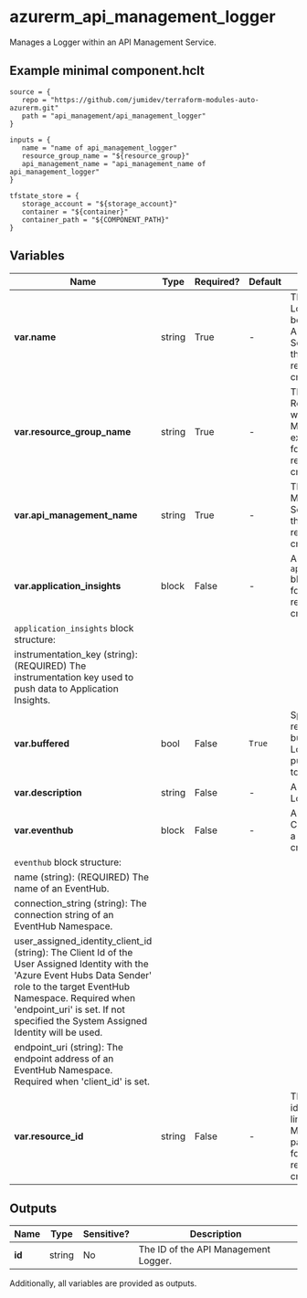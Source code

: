 # azurerm_api_management_logger

Manages a Logger within an API Management Service.

## Example minimal component.hclt

```hcl
source = {
   repo = "https://github.com/jumidev/terraform-modules-auto-azurerm.git" 
   path = "api_management/api_management_logger" 
}

inputs = {
   name = "name of api_management_logger" 
   resource_group_name = "${resource_group}" 
   api_management_name = "api_management_name of api_management_logger" 
}

tfstate_store = {
   storage_account = "${storage_account}" 
   container = "${container}" 
   container_path = "${COMPONENT_PATH}" 
}

```

## Variables

| Name | Type | Required? |  Default  |  Description |
| ---- | ---- | --------- |  ----------- | ----------- |
| **var.name** | string | True | -  |  The name of this Logger, which must be unique within the API Management Service. Changing this forces a new resource to be created. | 
| **var.resource_group_name** | string | True | -  |  The name of the Resource Group in which the API Management Service exists. Changing this forces a new resource to be created. | 
| **var.api_management_name** | string | True | -  |  The name of the API Management Service. Changing this forces a new resource to be created. | 
| **var.application_insights** | block | False | -  |  An `application_insights` block. Changing this forces a new resource to be created. | 
| `application_insights` block structure: || 
|   instrumentation_key (string): (REQUIRED) The instrumentation key used to push data to Application Insights. ||
| **var.buffered** | bool | False | `True`  |  Specifies whether records should be buffered in the Logger prior to publishing. Defaults to `true`. | 
| **var.description** | string | False | -  |  A description of this Logger. | 
| **var.eventhub** | block | False | -  |  An `eventhub` block. Changing this forces a new resource to be created. | 
| `eventhub` block structure: || 
|   name (string): (REQUIRED) The name of an EventHub. ||
|   connection_string (string): The connection string of an EventHub Namespace. ||
|   user_assigned_identity_client_id (string): The Client Id of the User Assigned Identity  with the 'Azure Event Hubs Data Sender' role to the target EventHub Namespace. Required when 'endpoint_uri' is set. If not specified the System Assigned Identity will be used. ||
|   endpoint_uri (string): The endpoint address of an EventHub Namespace. Required when 'client_id' is set. ||
| **var.resource_id** | string | False | -  |  The target resource id which will be linked in the API-Management portal page. Changing this forces a new resource to be created. | 



## Outputs

| Name | Type | Sensitive? | Description |
| ---- | ---- | --------- | --------- |
| **id** | string | No  | The ID of the API Management Logger. | 

Additionally, all variables are provided as outputs.
